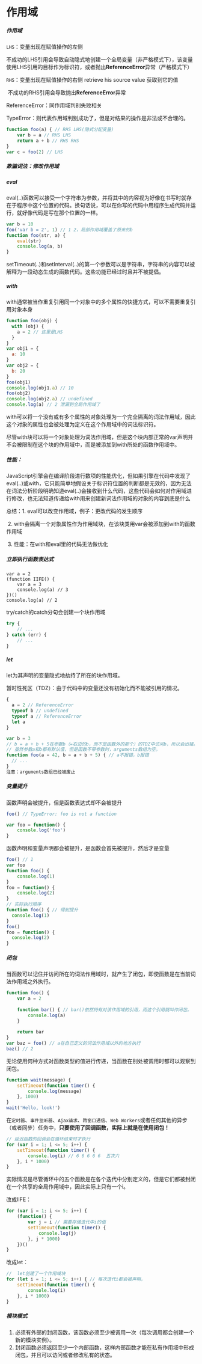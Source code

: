 # 作用域



##### 作用域

`LHS`：变量出现在赋值操作的左侧

​			不成功的LHS引用会导致自动隐式地创建一个全局变量（非严格模式下），该变量使用LHS引用的目标作为标识符，或者抛出**ReferenceError**异常（严格模式下）

`RHS`：变量出现在赋值操作的右侧	retrieve his source value 获取到它的值

​		  不成功的RHS引用会导致抛出**ReferenceError**异常



ReferenceError：同作用域判别失败相关

TypeError：则代表作用域判别成功了，但是对结果的操作是非法或不合理的。

```javascript
function foo(a) { // RHS LHS(隐式分配变量)
	var b = a // RHS LHS
	return a + b // RHS RHS
}
var c = foo(2) // LHS
```



##### 欺骗词法：修改作用域

##### eval

​	eval(..)函数可以接受一个字符串为参数，并将其中的内容视为好像在书写时就存在于程序中这个位置的代码。换句话说，可以在你写的代码中用程序生成代码并运行，就好像代码是写在那个位置的一样。

```javascript
var b = 10
foo('var b = 2', 1) // 1 2，局部作用域覆盖了原来的b
function foo(str, a) {
	eval(str)
	console.log(a, b)
} 
```

setTimeout(..)和setInterval(..)的第一个参数可以是字符串，字符串的内容可以被解释为一段动态生成的函数代码。这些功能已经过时且并不被提倡。

##### with

​	with通常被当作重复引用同一个对象中的多个属性的快捷方式，可以不需要重复引用对象本身

```javascript
function foo(obj) {
  with (obj) {
    a = 2 // 这里是LHS
  }
}
var obj1 = {
  a: 10
}
var obj2 = {
  b: 20
}
foo(obj1)
console.log(obj1.a) // 10
foo(obj2)
console.log(obj2.a) // undefined
console.log(a) // 2 泄漏到全局作用域了
```

with可以将一个没有或有多个属性的对象处理为一个完全隔离的词法作用域，因此这个对象的属性也会被处理为定义在这个作用域中的词法标识符。

尽管with块可以将一个对象处理为词法作用域，但是这个块内部正常的var声明并不会被限制在这个块的作用域中，而是被添加到with所处的函数作用域中。

##### 性能：

JavaScript引擎会在编译阶段进行数项的性能优化，但如果引擎在代码中发现了eval(..)或with，它只能简单地假设关于标识符位置的判断都是无效的，因为无法在词法分析阶段明确知道eval(..)会接收到什么代码，这些代码会如何对作用域进行修改，也无法知道传递给with用来创建新词法作用域的对象的内容到底是什么

总结：1. eval可以改变作用域，例子：更改代码的发生顺序

​			2. with会隔离一个对象属性作为作用域块，在该块类用var会被添加到with的函数作用域

​			3. 性能：在with和eval里的代码无法做优化



##### 立即执行函数表达式

```
var a = 2
(function IIFE() {
	var a = 3
	console.log(a) // 3
})()
console.log(a) // 2
```

try/catch的catch分句会创建一个块作用域

```javascript
try {
	// ...
} catch (err) {
	// ...
}
```



##### let

let为其声明的变量隐式地劫持了所在的块作用域。

暂时性死区（TDZ）：由于代码中的变量还没有初始化而不能被引用的情况。

```javascript
{
  a = 2 // ReferenceError
  typeof b // undefined
  typeof a // ReferenceError
  let a 
}

var b = 3
// b = a + b + 5在参数b（=右边的b，而不是函数外的那个）的TDZ中访问b，所以会出错。而访问a却没有问题，因为此时刚好跨出了参数a的TDZ。
// 虽然参数a和b都有默认值，但是函数不带参数时，arguments数组为空。
function foo(a = 42, b = a + b + 5) { // a不报错，b报错
  // ...
}
注意：arguments数组已经被废止
```



##### 变量提升

函数声明会被提升，但是函数表达式却不会被提升

```javascript
foo() // TypeError: foo is not a function

var foo = function() {
	console.log('foo')
}
```

函数声明和变量声明都会被提升，是函数会首先被提升，然后才是变量

```javascript
foo() // 1
var foo
function foo() {
	console.log(1)
}
foo = function() {
	console.log(2)
}
// 实际执行顺序
function foo() { // 得到提升
  console.log(1)
}
foo()
foo = function() {
  console.log(2)
}
```



##### 闭包

当函数可以记住并访问所在的词法作用域时，就产生了闭包，即使函数是在当前词法作用域之外执行。

```javascript
function foo() {
	var a = 2
	
	function bar() { // bar()依然持有对该作用域的引用，而这个引用就叫作闭包。
		console.log(a)
	}
	
	return bar
}
var baz = foo() // a在自己定义的词法作用域以外的地方执行
baz() // 2
```

无论使用何种方式对函数类型的值进行传递，当函数在别处被调用时都可以观察到闭包。

```javascript
function wait(message) {
	setTimeout(function timer() {
		console.log(message)
	}, 1000)
}
wait('Hello, look!')
```

在`定时器`、`事件监听器`、`Ajax请求`、`跨窗口通信`、`Web Workers`或者任何其他的异步（或者同步）任务中，**只要使用了回调函数，实际上就是在使用闭包！**

```javascript
// 延迟函数的回调会在循环结束时才执行
for (var i = 1; i <= 5; i++) {
	setTimeout(function timer() {
		console.log(i) // 6 6 6 6 6  五次六
	}, i * 1000)
}
```

实际情况是尽管循环中的五个函数是在各个迭代中分别定义的，但是它们都被封闭在一个共享的全局作用域中，因此实际上只有一个i。

改成IIFE：

```javascript
for (var i = 1; i <= 5; i++) {
	(function() {
		var j = i // 需要存储迭代中i的值
		setTimeout(function timer() {
			console.log(j)
		}, j * 1000)
	})()
}
```

改成let：

```javascript
//  let创建了一个作用域块
for (let i = 1; i <= 5; i++) { // 每次迭代i都会被声明，
	setTimeout(function timer() {
		console.log(i)
	}, i * 1000)
}
```



##### 模块模式

1. 必须有外部的封闭函数，该函数必须至少被调用一次（每次调用都会创建一个新的模块实例）。
2. 封闭函数必须返回至少一个内部函数，这样内部函数才能在私有作用域中形成闭包，并且可以访问或者修改私有的状态。

